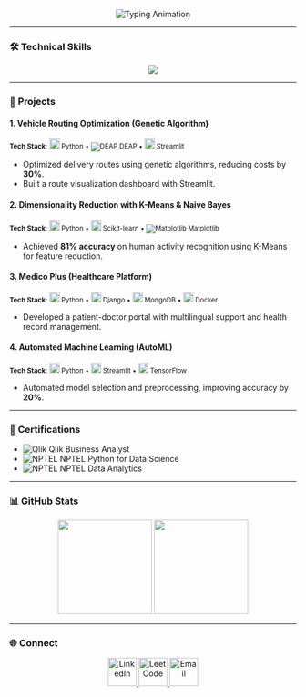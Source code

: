 <p align="center">
  <img src="https://readme-typing-svg.demolab.com?font=Fira+Code&weight=500&size=24&duration=4000&pause=1000&color=2D3748&center=true&vCenter=true&width=600&height=50&lines=👋+Hello,+I'm+Naveen+S;🚀+AI+Student+%7C+Software+Developer;💻+Machine+Learning+%26+Python+Specialist" alt="Typing Animation" />
</p>

---

### 🛠️ **Technical Skills**
<p align="center">
  <img src="https://skillicons.dev/icons?i=python,java,tensorflow,scikitlearn,django,mongodb,docker,git,github,streamlit,vscode" />
</p>

---

### 🚀 **Projects**

#### **1. Vehicle Routing Optimization (Genetic Algorithm)**  
<sub>**Tech Stack**: 
  <img src="https://skillicons.dev/icons?i=python" title="Python" width="18" /> Python • 
  <img src="https://img.shields.io/badge/DEAP-3670A0?style=flat&logo=python&logoColor=white" title="DEAP" /> DEAP • 
  <img src="https://skillicons.dev/icons?i=streamlit" title="Streamlit" width="18" /> Streamlit
</sub>  
- Optimized delivery routes using genetic algorithms, reducing costs by **30%**.  
- Built a route visualization dashboard with Streamlit.  

#### **2. Dimensionality Reduction with K-Means & Naive Bayes**  
<sub>**Tech Stack**: 
  <img src="https://skillicons.dev/icons?i=python" title="Python" width="18" /> Python • 
  <img src="https://skillicons.dev/icons?i=scikitlearn" title="Scikit-learn" width="18" /> Scikit-learn • 
  <img src="https://img.shields.io/badge/Matplotlib-3670A0?style=flat&logo=python&logoColor=white" title="Matplotlib" /> Matplotlib
</sub>  
- Achieved **81% accuracy** on human activity recognition using K-Means for feature reduction.  

#### **3. Medico Plus (Healthcare Platform)**  
<sub>**Tech Stack**: 
  <img src="https://skillicons.dev/icons?i=python" title="Python" width="18" /> Python • 
  <img src="https://skillicons.dev/icons?i=django" title="Django" width="18" /> Django • 
  <img src="https://skillicons.dev/icons?i=mongodb" title="MongoDB" width="18" /> MongoDB • 
  <img src="https://skillicons.dev/icons?i=docker" title="Docker" width="18" /> Docker
</sub>  
- Developed a patient-doctor portal with multilingual support and health record management.  

#### **4. Automated Machine Learning (AutoML)**  
<sub>**Tech Stack**: 
  <img src="https://skillicons.dev/icons?i=python" title="Python" width="18" /> Python • 
  <img src="https://skillicons.dev/icons?i=streamlit" title="Streamlit" width="18" /> Streamlit • 
  <img src="https://skillicons.dev/icons?i=tensorflow" title="TensorFlow" width="18" /> TensorFlow
</sub>  
- Automated model selection and preprocessing, improving accuracy by **20%**.  

---

### 📜 **Certifications**
- <img src="https://img.shields.io/badge/Qlik-Business_Analyst-009639?style=flat&logo=qlik&logoColor=white" title="Qlik" /> Qlik Business Analyst  
- <img src="https://img.shields.io/badge/NPTEL-Python_for_Data_Science-2D3748?style=flat" title="NPTEL" /> NPTEL Python for Data Science  
- <img src="https://img.shields.io/badge/NPTEL-Data_Analytics_with_Python-2D3748?style=flat" title="NPTEL" /> NPTEL Data Analytics  

---

### 📊 **GitHub Stats**
<p align="center">
  <img src="https://github-readme-stats.vercel.app/api?username=naveencreation&show_icons=true&theme=graywhite&hide_border=true" height="165" />
  <img src="https://github-readme-streak-stats.herokuapp.com/?user=naveencreation&theme=graywhite&hide_border=true" height="165" />
</p>

---

### 🌐 **Connect**
<p align="center">
  <a href="https://www.linkedin.com/in/naveen0004/">
    <img src="https://skillicons.dev/icons?i=linkedin" title="LinkedIn" width="50" />
  </a>
  <a href="https://leetcode.com/u/naveenselvan/">
    <img src="https://skillicons.dev/icons?i=leetcode" title="LeetCode" width="50" />
  </a>
  <a href="mailto:naveenselvan0004@gmail.com">
    <img src="https://skillicons.dev/icons?i=gmail" title="Email" width="50" />
  </a>
</p>
